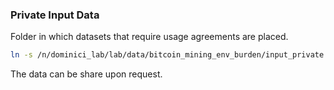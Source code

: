 ### Private Input Data 

Folder in which datasets that require usage agreements are placed.

```bash
ln -s /n/dominici_lab/lab/data/bitcoin_mining_env_burden/input_private .
```
The data can be share upon request.
